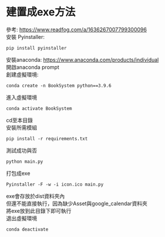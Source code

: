 # 建置成exe方法
參考: https://www.readfog.com/a/1636267007799300096 \
安裝 Pyinstaller:
```console
pip install pyinstaller
```
安裝anaconda: https://www.anaconda.com/products/individual \
開啟anaconda prompt\
創建虛擬環境:
```console
conda create -n BookSystem python==3.9.6
```
進入虛擬環境
```console
conda activate BookSystem
```
cd至本目錄\
安裝所需模組
```console
pip install -r requirements.txt
```
測試成功與否
```console
python main.py
```
打包成exe
```console
Pyinstaller -F -w -i icon.ico main.py
```
exe會存放於dist資料夾內\
但還不能直接執行，因為缺少Asset與google_calendar資料夾\
將exe放到此目錄下即可執行\
退出虛擬環境
```console
conda deactivate
```